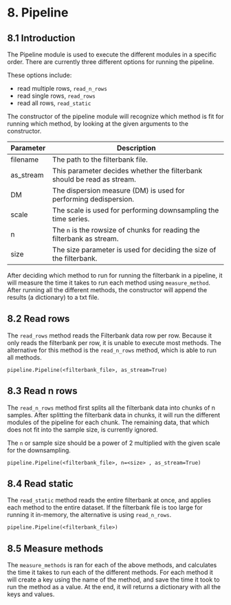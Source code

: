# 8. Pipeline

## 8.1 Introduction

The Pipeline module is used to execute the different modules in a specific order.
There are currently three different options for running the pipeline.  

These options include:
* read multiple rows, `read_n_rows`
* read single rows, `read_rows`
* read all rows, `read_static`

The constructor of the pipeline module will recognize which method is fit for running which method, by looking at the given arguments to the constructor.

| Parameter | Description |
| --- | --- |
| filename | The path to the filterbank file. |
| as_stream | This parameter decides whether the filterbank should be read as stream. |
| DM | The dispersion measure (DM) is used for performing dedispersion. |
| scale | The scale is used for performing downsampling the time series. |
| n | The `n` is the rowsize of chunks for reading the filterbank as stream. |
| size | The size parameter is used for deciding the size of the filterbank. |

After deciding which method to run for running the filterbank in a pipeline, it will measure the time it takes to run each method using `measure_method`. After running all the different methods, the constructor will append the results (a dictionary) to a txt file.

## 8.2 Read rows

The `read_rows` method reads the Filterbank data row per row. Because it only reads the filterbank per row, it is unable to execute most methods. The alternative for this method is the `read_n_rows` method, which is able to run all methods.

```
pipeline.Pipeline(<filterbank_file>, as_stream=True)
```

## 8.3 Read n rows

The `read_n_rows` method first splits all the filterbank data into chunks of n samples. After splitting the filterbank data in chunks, it will run the different modules of the pipeline for each chunk. The remaining data, that which does not fit into the sample size, is currently ignored.

The `n` or sample size should be a power of 2 multiplied with the given scale for the downsampling.

```
pipeline.Pipeline(<filterbank_file>, n=<size> , as_stream=True)
```

## 8.4 Read static

The `read_static` method reads the entire filterbank at once, and applies each method to the entire dataset. If the filterbank file is too large for running it in-memory, the alternative is using `read_n_rows`.

```
pipeline.Pipeline(<filterbank_file>)
```

## 8.5 Measure methods

The `measure_methods` is ran for each of the above methods, and calculates the time it takes to run each of the different methods. For each method it will create a key using the name of the method, and save the time it took to run the method as a value.
At the end, it will returns a dictionary with all the keys and values.
